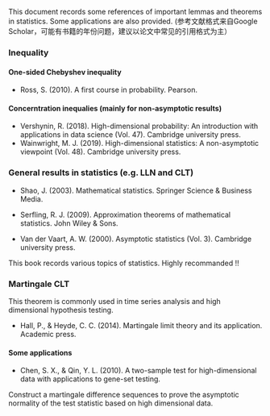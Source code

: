 This document records some references of important lemmas and theorems in statistics. Some applications are also provided. (参考文献格式来自Google Scholar，可能有书籍的年份问题，建议以论文中常见的引用格式为主）

### Inequality

#### One-sided Chebyshev inequality

- Ross, S. (2010). A first course in probability. Pearson.

#### Concerntration inequalies (mainly for non-asymptotic results)

- Vershynin, R. (2018). High-dimensional probability: An introduction with applications in data science (Vol. 47). Cambridge university press.
- Wainwright, M. J. (2019). High-dimensional statistics: A non-asymptotic viewpoint (Vol. 48). Cambridge university press.

### General results in statistics (e.g. LLN and CLT)

- Shao, J. (2003). Mathematical statistics. Springer Science & Business Media.

- Serfling, R. J. (2009). Approximation theorems of mathematical statistics. John Wiley & Sons.

- Van der Vaart, A. W. (2000). Asymptotic statistics (Vol. 3). Cambridge university press.

This book records various topics of statistics. Highly recommanded !!

### Martingale CLT 

This theorem is commonly used in time series analysis and high dimensional hypothesis testing. 

- Hall, P., & Heyde, C. C. (2014). Martingale limit theory and its application. Academic press.

#### Some applications

- Chen, S. X., & Qin, Y. L. (2010). A two-sample test for high-dimensional data with applications to gene-set testing.

Construct a martingale difference sequences to prove the asymptotic normality of the test statistic based on high dimensional data. 
